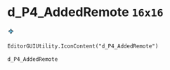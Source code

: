 # d_P4_AddedRemote `16x16`
<img src="/img/d_P4_AddedRemote.png" width=16 height=16>

``` CSharp
EditorGUIUtility.IconContent("d_P4_AddedRemote")
```
```
d_P4_AddedRemote
```

